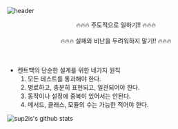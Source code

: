 ![header](https://capsule-render.vercel.app/api?type=waving&color=auto&height=300&section=header&text=Hi%20There!)


<center> 🔥🔥🔥 주도적으로 일하기!! 🔥🔥🔥  </center></br>
<center> 🔥🔥🔥 실패와 비난을 두려워하지 말기!! 🔥🔥🔥  </center></br>
</br>

- 켄트백의 단순한 설계를 위한 네가지 원칙
  1. 모든 테스트를 통과해야 한다.
  2. 명료하고, 충분히 표현되고, 일관되어야 한다.
  3. 동작이나 설정에 중복이 있어서는 안된다.
  4. 메서드, 클래스, 모듈의 수는 가능한 적어야 한다.  

![sup2is's github stats](https://github-readme-stats.vercel.app/api?username=sup2is&show_icons=true)  
